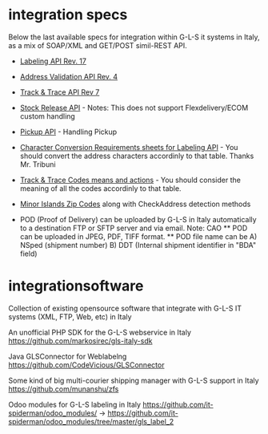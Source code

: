 # integration specs

Below the last available specs for integration within G-L-S it systems in Italy, as a mix of SOAP/XML and GET/POST simil-REST API.

* [Labeling API Rev. 17](https://github.com/labelingdocuments/integrationsoftware/blob/master/MU162_Web%20Integrated%20Labeling%20Service_REV17.pdf)

* [Address Validation API Rev. 4](https://github.com/labelingdocuments/integrationsoftware/blob/master/MU163_Webservice_Checkaddress_rev_04.pdf)

* [Track & Trace API Rev 7](https://github.com/labelingdocuments/integrationsoftware/blob/master/MU40%20-%20Track%20%20Trace%20rev7.pdf)

* [Stock Release API](https://github.com/labelingdocuments/integrationsoftware/blob/master/MU276_SvincoloGiacenzeXML_70337bb8-9a58-440a-a7df-eb3270fcac96%20(1).pdf) - Notes: This does not support Flexdelivery/ECOM custom handling

* [Pickup API](https://github.com/labelingdocuments/integrationsoftware/blob/master/MU302_Ritiri_XML_rev2_3d1def7c-da62-4692-b927-c9059c9187b8.pdf) - Handling Pickup

* [Character Conversion Requirements sheets for Labeling API](https://github.com/labelingdocuments/integrationsoftware/blob/master/GLS%20Webservice%20-%20Tabella%20Conversione.xlsx) - You should convert the address characters accordinly to that table. Thanks Mr. Tribuni

* [Track & Trace Codes means and actions](https://github.com/labelingdocuments/integrationsoftware/blob/master/codici_risultato_gls.xls) - You should consider the meaning of all the codes accordinly to that table.

* [Minor Islands Zip Codes](https://github.com/labelingdocuments/integrationsoftware/blob/master/Isole_Minori_Rev6_Mar21.xlsx) along with CheckAddress detection methods

* POD (Proof of Delivery) can be uploaded by G-L-S in Italy automatically to a destination FTP or SFTP server and via email. Note: CAO
**  POD can be uploaded in JPEG, PDF, TIFF format.
**  POD file name can be A) NSped (shipment number) B) DDT (Internal shipment identifier in "BDA" field) 

# integrationsoftware
Collection of existing opensource software that integrate with G-L-S  IT systems (XML, FTP, Web, etc) in Italy

An unofficial PHP SDK for the G-L-S webservice in Italy
https://github.com/markosirec/gls-italy-sdk

Java GLSConnector for Weblabelng
https://github.com/CodeVicious/GLSConnector

Some kind of big multi-courier shipping manager with G-L-S support in Italy
https://github.com/munanshu/zfs

Odoo modules for G-L-S labeling in Italy
https://github.com/it-spiderman/odoo_modules/ -> https://github.com/it-spiderman/odoo_modules/tree/master/gls_label_2
